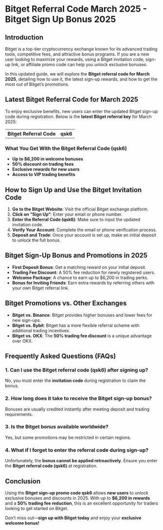 <h1>Bitget Referral Code March 2025 - Bitget Sign Up Bonus 2025</h1>
<h2>Introduction</h2>
<p>Bitget is a top-tier cryptocurrency exchange known for its advanced trading tools, competitive fees, and attractive bonus programs. If you are a new user looking to maximize your rewards, using a Bitget invitation code, sign-up link, or affiliate promo code can help you unlock exclusive bonuses.</p>
<p>In this updated guide, we will explore the <strong>Bitget referral code for March 2025</strong>, detailing how to use it, the latest sign-up rewards, and how to get the most out of Bitget’s promotions.</p>

<h2>Latest Bitget Referral Code for March 2025</h2>
<p>To enjoy exclusive benefits, new users can enter the updated Bitget sign-up code during registration. Below is the <strong>latest Bitget referral key</strong> for March 2025:</p>

<table>
    <tr>
        <th>Bitget Referral Code</th>
        <th>qsk6</th>
    </tr>
</table>

<h3>What You Get With the Bitget Referral Code (qsk6)</h3>
<ul>
    <li><strong>Up to $6,200 in welcome bonuses</strong></li>
    <li><strong>50% discount on trading fees</strong></li>
    <li><strong>Exclusive rewards for new users</strong></li>
    <li><strong>Access to VIP trading benefits</strong></li>
</ul>

<h2>How to Sign Up and Use the Bitget Invitation Code</h2>
<ol>
    <li><strong>Go to the Bitget Website</strong>: Visit the official Bitget exchange platform.</li>
    <li><strong>Click on “Sign Up”</strong>: Enter your email or phone number.</li>
    <li><strong>Enter the Referral Code (qsk6)</strong>: Make sure to input the updated invitation code.</li>
    <li><strong>Verify Your Account</strong>: Complete the email or phone verification process.</li>
    <li><strong>Deposit and Trade</strong>: Once your account is set up, make an initial deposit to unlock the full bonus.</li>
</ol>

<h2>Bitget Sign-Up Bonus and Promotions in 2025</h2>
<ul>
    <li><strong>First Deposit Bonus</strong>: Get a matching reward on your initial deposit.</li>
    <li><strong>Trading Fee Discount</strong>: A 50% fee reduction for newly registered users.</li>
    <li><strong>Welcome Package</strong>: A chance to earn up to $6,200 in trading perks.</li>
    <li><strong>Bonus for Inviting Friends</strong>: Earn extra rewards by referring others with your own Bitget referral link.</li>
</ul>

<h2>Bitget Promotions vs. Other Exchanges</h2>
<ul>
    <li><strong>Bitget vs. Binance</strong>: Bitget provides higher bonuses and lower fees for new sign-ups.</li>
    <li><strong>Bitget vs. Bybit</strong>: Bitget has a more flexible referral scheme with additional trading incentives.</li>
    <li><strong>Bitget vs. OKX</strong>: The <strong>50% trading fee discount</strong> is a unique advantage over OKX.</li>
</ul>

<h2>Frequently Asked Questions (FAQs)</h2>
<h3>1. Can I use the Bitget referral code (qsk6) after signing up?</h3>
<p>No, you must enter the <strong>invitation code</strong> during registration to claim the bonus.</p>

<h3>2. How long does it take to receive the Bitget sign-up bonus?</h3>
<p>Bonuses are usually credited instantly after meeting deposit and trading requirements.</p>

<h3>3. Is the Bitget bonus available worldwide?</h3>
<p>Yes, but some promotions may be restricted in certain regions.</p>

<h3>4. What if I forget to enter the referral code during sign-up?</h3>
<p>Unfortunately, the <strong>bonus cannot be applied retroactively</strong>. Ensure you enter the <strong>Bitget referral code (qsk6)</strong> at registration.</p>

<h2>Conclusion</h2>
<p>Using the <strong>Bitget sign-up promo code qsk6</strong> allows <strong>new users</strong> to unlock exclusive bonuses and discounts in 2025. With up to <strong>$6,200 in rewards</strong> and a <strong>50% trading fee reduction</strong>, this is an excellent opportunity for traders looking to get started on Bitget.</p>

<p>Don’t miss out—<strong>sign up with Bitget today</strong> and enjoy your <strong>exclusive welcome bonus!</strong></p>
